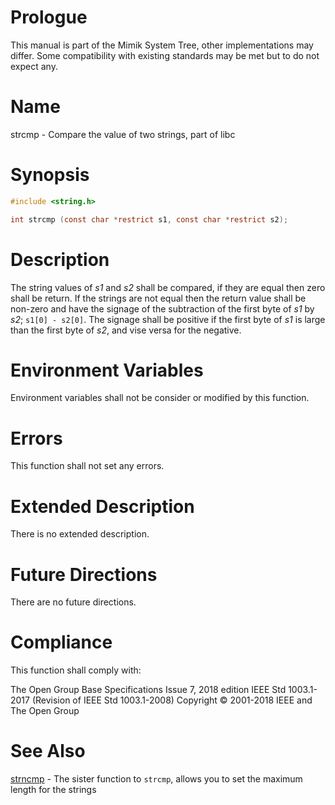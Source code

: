 # Prologue

This manual is part of the Mimik System Tree, other implementations may differ. Some compatibility with existing standards may be met but to do not expect any.


# Name

strcmp - Compare the value of two strings, part of libc


# Synopsis

```C
#include <string.h>

int strcmp (const char *restrict s1, const char *restrict s2);
```


# Description

The string values of *s1* and *s2* shall be compared, if they are equal then zero shall be return. 
If the strings are not equal then the return value shall be non-zero and have the signage of the subtraction of the first byte of *s1* by *s2*; `s1[0] - s2[0]`.
The signage shall be positive if the first byte of *s1* is large than the first byte of *s2*, and vise versa for the negative.


# Environment Variables

Environment variables shall not be consider or modified by this function.


# Errors

This function shall not set any errors.


# Extended Description

There is no extended description.


# Future Directions

There are no future directions.


# Compliance

This function shall comply with:

The Open Group Base Specifications Issue 7, 2018 edition
IEEE Std 1003.1-2017 (Revision of IEEE Std 1003.1-2008)
Copyright © 2001-2018 IEEE and The Open Group


# See Also

[strncmp](strncmp.3) - The sister function to `strcmp`, allows you to set the maximum length for the strings
